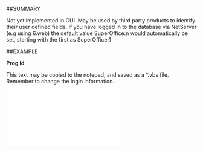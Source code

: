 

##SUMMARY

Not yet implemented in GUI. May be used by third party products to identify their user defined fields. If you have logged in to the database via NetServer (e.g using 6.web) the default value SuperOffice:n would automatically be set, starting with the first as SuperOffice:1


##EXAMPLE

**Prog id**

This text may be copied to the notepad, and saved as a *.vbs file. Remember to change the login information.

![](../../Examples/vbs/SOUDefField.ProgId.vbs.txt)





